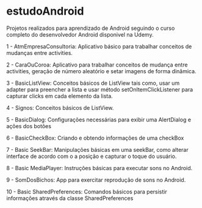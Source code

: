 # estudoAndroid
Projetos realizados para aprendizado de Android seguindo o curso completo do desenvolvedor Android disponivel na Udemy.

1 - AtmEmpresaConsultoria: Aplicativo básico para trabalhar conceitos de mudanças entre activities.

2 - CaraOuCoroa: Aplicativo para trabalhar conceitos de mudança entre activities, geração de número aleatório e setar imagens de forma dinâmica.

3 - BasicListView: Conceitos básicos de ListView tais como, usar um adapter para preencher a lista e usar método setOnItemClickListener para capturar clicks em cada elemento da lista.

4 - Signos: Conceitos básicos de ListView.

5 - BasicDialog: Configurações necessárias para exibir uma AlertDialog e ações dos botões

6 - BasicCheckBox: Criando e obtendo informações de uma checkBox

7 - Basic SeekBar: Manipulações básicas em uma seekBar, como alterar interface de acordo com o a posição e capturar o toque do usuário.

8 - Basic MediaPlayer: Instruções básicas para executar sons no Android.

9 - SomDosBichos: App para exercitar reprodução de sons no Android.

10 - Basic SharedPreferences: Comandos básicos para persistir informações através da classe SharedPreferences
